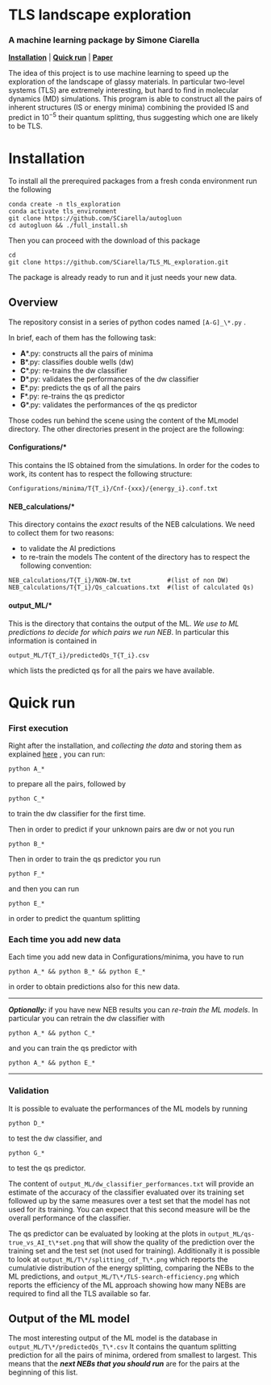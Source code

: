# TLS landscape exploration

### A machine learning package by Simone Ciarella
[**Installation**](#Installation)
| [**Quick run**](#Quickrun)
| [**Paper**](https://arxiv.org/pdf/111.pdf)



The idea of this project is to use machine learning to speed up the exploration of the landscape of glassy materials.
In particular two-level systems (TLS) are extremely interesting, but hard to find in molecular dynamics (MD) simulations.
This program is able to construct all the pairs of inherent structures (IS or energy minima) combining the provided IS and predict in $10^{-5}$ their quantum splitting, thus suggesting which one are likely to be TLS.


# Installation

To install all the prerequired packages from a fresh conda environment run the following
```
conda create -n tls_exploration
conda activate tls_environment
git clone https://github.com/SCiarella/autogluon
cd autogluon && ./full_install.sh
```

Then you can proceed with the download of this package
```
cd
git clone https://github.com/SCiarella/TLS_ML_exploration.git
```

The package is already ready to run and it just needs your new data. 


## Overview

The repository consist in a series of python codes named `[A-G]_\*.py` . 

In brief, each of them has the following task:
* **A**\*.py:  constructs all the pairs of minima
* **B**\*.py:  classifies double wells (dw)
* **C**\*.py:  re-trains the dw classifier
* **D**\*.py:  validates the performances of the dw classifier
* **E**\*.py:  predicts the qs of all the pairs
* **F**\*.py:  re-trains the qs predictor
* **G**\*.py:  validates the performances of the qs predictor

Those codes run behind the scene using the content of the MLmodel directory.
The other directories present in the project are the following:

#### Configurations/*
This contains the IS obtained from the simulations. In order for the codes to work, its content has to respect the following structure:
```
Configurations/minima/T{T_i}/Cnf-{xxx}/{energy_i}.conf.txt
```

#### NEB_calculations/*
This directory contains the *exact* results of the NEB calculations. We need to collect them for two reasons: 
* to validate the AI predictions 
* to re-train the models
The content of the directory has to respect the following convention:
```
NEB_calculations/T{T_i}/NON-DW.txt   		#(list of non DW)
NEB_calculations/T{T_i}/Qs_calcuations.txt 	#(list of calculated Qs)
```

#### output_ML/*
This is the directory that contains the output of the ML. 
*We use to ML predictions to decide for which pairs we run NEB*. In particular this information is contained in 
```
output_ML/T{T_i}/predictedQs_T{T_i}.csv 	
```
which lists the predicted qs for all the pairs we have available.


# Quick run

### First execution
Right after the installation, and *collecting the data* and storing them as explained [here](#Overview) , you can run:
```
python A_*
```
to prepare all the pairs, followed by
```
python C_* 
```
to train the dw classifier for the first time.

Then in order to predict if your unknown pairs are dw or not you run
```
python B_* 
```

Then in order to train the qs predictor you run
```
python F_* 
```
and then you can run
```
python E_* 
```
in order to predict the quantum splitting


### Each time you add new data
Each time you add new data in Configurations/minima, you have to run

```
python A_* && python B_* && python E_* 
```
in order to obtain predictions also for this new data.

---
**_Optionally:_** if you have new NEB results you can *re-train the ML models*.
In particular you can retrain the dw classifier with
```
python A_* && python C_* 
```
and you can train the qs predictor with
```
python A_* && python E_* 
```
---

### Validation
It is possible to evaluate the performances of the ML models by running
```
python D_* 
```
to test the dw classifier, and
```
python G_* 
```
to test the qs predictor.

The content of `output_ML/dw_classifier_performances.txt` will provide an estimate of the accuracy of the classifier evaluated over its training set followed up by the same measures over a test set that the model has not used for its training. You can expect that this second measure will be the overall performance of the classifier.

The qs predictor can be evaluated by looking at the plots in `output_ML/qs-true_vs_AI_t\*set.png` that will show the quality of the prediction over the training set and the test set (not used for training).
Additionally it is possible to look at `output_ML/T\*/splitting_cdf_T\*.png` which reports the cumulativie distribution of the energy splitting, comparing the NEBs to the ML predictions, and `output_ML/T\*/TLS-search-efficiency.png` which reports the efficiency of the ML approach showing how many NEBs are required to find all the TLS available so far.


## Output of the ML model
The most interesting output of the ML model is the database in `output_ML/T\*/predictedQs_T\*.csv`
It contains the quantum splitting prediction for all the pairs of minima, ordered from smallest to largest.
This means that the **_next NEBs that you should run_** are for the pairs at the beginning of this list.
